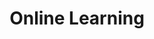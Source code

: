 ---
layout: topic
title: "Online Learning"
group: technologies
category: online-learning
permalink: /technologies/online-learning
sidebar:
  nav: "side-nav"
---